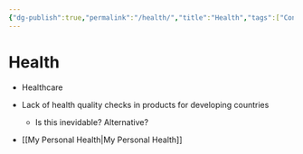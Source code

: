 ```yaml
---
{"dg-publish":true,"permalink":"/health/","title":"Health","tags":["Concept"]}
---
```


# Health

- Healthcare
- Lack of health quality checks in products for developing countries
	- Is this inevidable? Alternative?

- [[My Personal Health\|My Personal Health]]